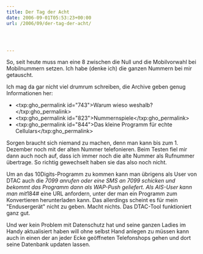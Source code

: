 ```yaml
---
title: Der Tag der Acht
date: 2006-09-01T05:53:23+00:00
url: /2006/09/der-tag-der-acht/




---
```

So, seit heute muss man eine 8 zwischen die Null und die Mobilvorwahl bei Mobilnummern setzen. Ich habe (denke ich) die ganzen Nummern bei mir getauscht.

Ich mag da gar nicht viel drumrum schreiben, die Archive geben genug Informationen her:

* <txp:gho_permalink id="743">Warum wieso weshalb?</txp:gho_permalink>
* <txp:gho_permalink id="823">Nummernspiele</txp:gho_permalink>
* <txp:gho_permalink id="844">Das kleine Programm für echte Cellulars</txp:gho_permalink>

Sorgen braucht sich niemand zu machen, denn man kann bis zum 1. Dezember noch mit der alten Nummer telefonieren. Beim Testen fiel mir dann auch noch auf, dass ich immer noch die alte Nummer als Rufnummer übertrage. So richtig gewechselt haben sie das also noch nicht.

Um an das 10Digits-Programm zu kommen kann man übrigens als User von <span class="caps">DTAC</span> auch die *7099 anrufen oder eine <span class="caps">SMS</span> an 7099 schicken und bekommt das Programm dann als WAP-Push geliefert. Als AIS-User kann man mit*184# eine <span class="caps">URL</span> anfordern, unter der man ein Programm zum Konvertieren herunterladen kann. Das allerdings scheint es für mein "Endusergerät" nicht zu geben. Macht nichts. Das DTAC-Tool funktioniert ganz gut.

Und wer kein Problem mit Datenschutz hat und seine ganzen Ladies im Handy aktualisiert haben will ohne selbst Hand anlegen zu müssen kann auch in einen der an jeder Ecke geöffneten Telefonshops gehen und dort seine Datenbank updaten lassen.
